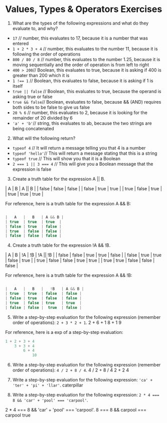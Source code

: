 # Values, Types & Operators Exercises

1. What are the types of the following expressions and what do they evaluate to, and why?
* `17` // number, this evaluates to 17, because it is a number that was entered 
* `1 + 2 * 3 + 4` // number, this evaluates to the number 11, because it is following the order of operations
* `800 / 80 / 8` // number, this evaluates to the number 1.25, because it is moving sequentially and the order of operation is from left to right
* `400 > 200`// Boolean, this evaluates to true, because it is asking if 400 is greater than 200 which it is
* `1 !== 1` // Boolean, this evaluates to false, because it is asking if 1 is itself
* `true || false` // Boolean, this evaluates to true, because the operand is asking true or false
* `true && false`// Boolean, evaluates to false, because && (AND) requires both sides to be false to give us false
* `20 % 6` // number, this evaluates to 2, because it is looking for the remainder of 20 divided by 6
* `'a' + 'b'`// string, this evaluates to ab, because the two strings are being concatenated

2. What will the following return?
* `typeof 4` // It will return a message telling you that 4 is a number
*  `typeof 'hello'`// This will return a message stating that this is a string
*  `typeof true` // This will show you that it is a Boolean
* `2 === 1 || 3 === 4` // This will give you a Boolean message that the expression is false

3. Create a truth table for the expression A || B.

|   A   |   B    | A || B |
| false |  false | false  |
| false |  true  | true   |
| true  |  false | true   |
| true  |  true | true    |

For reference, here is a truth table for the expression A && B:

``` js

|   A   |   B   | A && B |
| true  | true  | true  |
| false | true  | false |
| true  | false | false |
| false | false | false |

```
4. Create a truth table for the expression !A && !B.

|   A   |   B    |  !A   |   !B  | !A || !B |
| false |  false | true  | true  | false  |
| false |  true  | true  | false | true   |
| true  |  false | false | true  | true   |
| true  |  true  | false | false | false  |

For reference, here is a truth table for the expression A && !B:

``` js

|   A   |   B   |   !B   | A && B |
| true  | true  | false  | false |
| false | true  | false  | false |
| true  | false | true   | true  |
| false | false |  true  | false |

```
5. Write a step-by-step evaluation for the following expression (remember order of operations): `2 + 3 * 2 + 1`.
2 + 6 + 1
    8 + 1
        9  

  For reference, here is a exp of a step-by-step evaluation:
  ```js
  1 + 2 + 3 + 4
      3 + 3 + 4
          6 + 4
              10
  ```

 6. Write a step-by-step evaluation for the following expression (remember order of operations): `4 / 2 + 8 / 4`.
    4 / 2 + 8 / 4
            2 + 2
                4
 7. Write a step-by-step evaluation for the following expression: `'ca' + 'ter' + 'pi' + 'llar'`.
      caterpillar

 8. Write a step-by-step evaluation for the following expression: `2 * 4 === 8 && 'car' + 'pool' === 'carpool'`.

 2 * 4 === 8 && 'car' + 'pool' === 'carpool'.
     8 === 8 && carpool === carpool
                               true
